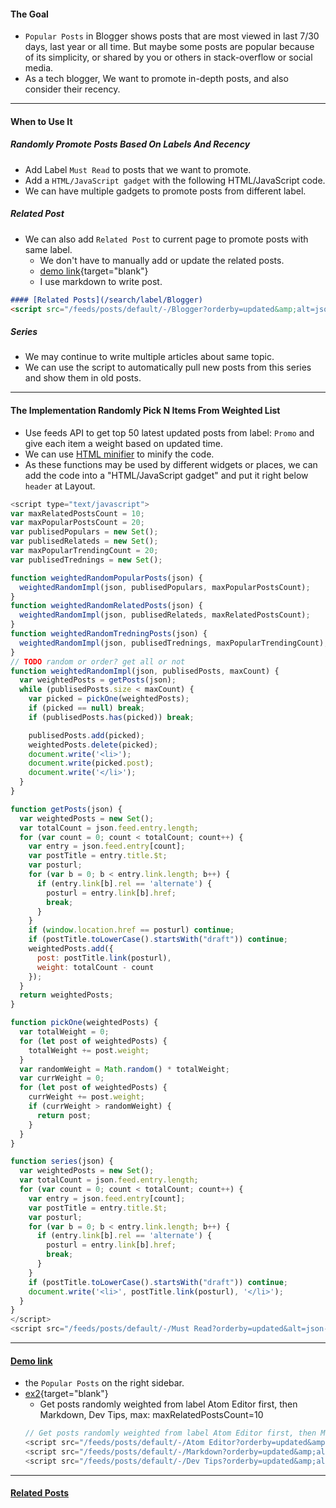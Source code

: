 <!-- Boost in-depth posts based on Labels and recency: Weighted Random Sampling -->
#### The Goal
- `Popular Posts` in Blogger shows posts that are most viewed in last 7/30 days, last year or all time. But maybe some posts are popular because of its simplicity, or shared by you or others in stack-overflow or social media.
- As a tech blogger, We want to promote in-depth posts, and also consider their recency.

---

#### When to Use It
##### Randomly Promote Posts Based On Labels And Recency 
- Add Label `Must Read` to posts that we want to promote.
- Add a `HTML/JavaScript gadget` with the following HTML/JavaScript code.
- We can have multiple gadgets to promote posts from different label.

##### Related Post
- We can also add `Related Post` to current page to promote posts with same label.
  - We don't have to manually add or update the related posts.
  - [demo link](/2019/03/how-to-promote-posts-based-on-label-and-recency-in-blogger.html#related){target="blank"}
  - I use markdown to write post. 
```markdown
#### [Related Posts](/search/label/Blogger)
<script src="/feeds/posts/default/-/Blogger?orderby=updated&amp;alt=json-in-script&amp;callback=weightedRandomRelatedPosts&amp;max-results=20"></script> 
```

##### Series
- We may continue to write multiple articles about same topic.
- We can use the script to automatically pull new posts from this series and show them in old posts.

---

#### The Implementation Randomly Pick N Items From Weighted List
- Use feeds API to get top 50 latest updated posts from label: `Promo` and give each item a weight based on updated time.
- We can use [HTML minifier](http://minifycode.com/html-minifier/) to minify the code.
- As these functions may be used by different widgets or places, we can add the code into a "HTML/JavaScript gadget" and put it right below `header` at Layout.
```javascript
<script type="text/javascript">
var maxRelatedPostsCount = 10;
var maxPopularPostsCount = 20;
var publisedPopulars = new Set();
var publisedRelateds = new Set();
var maxPopularTrendingCount = 20;
var publisedTrednings = new Set();

function weightedRandomPopularPosts(json) {
  weightedRandomImpl(json, publisedPopulars, maxPopularPostsCount);
}
function weightedRandomRelatedPosts(json) {
  weightedRandomImpl(json, publisedRelateds, maxRelatedPostsCount);
}
function weightedRandomTredningPosts(json) {
  weightedRandomImpl(json, publisedTrednings, maxPopularTrendingCount);
}
// TODO random or order? get all or not
function weightedRandomImpl(json, publisedPosts, maxCount) {
  var weightedPosts = getPosts(json);
  while (publisedPosts.size < maxCount) {
    var picked = pickOne(weightedPosts);
    if (picked == null) break;
    if (publisedPosts.has(picked)) break;

    publisedPosts.add(picked);
    weightedPosts.delete(picked);
    document.write('<li>');
    document.write(picked.post);
    document.write('</li>');
  }
}

function getPosts(json) {
  var weightedPosts = new Set();
  var totalCount = json.feed.entry.length;
  for (var count = 0; count < totalCount; count++) {
    var entry = json.feed.entry[count];
    var postTitle = entry.title.$t;
    var posturl;
    for (var b = 0; b < entry.link.length; b++) {
      if (entry.link[b].rel == 'alternate') {
        posturl = entry.link[b].href;
        break;
      }
    }
    if (window.location.href == posturl) continue;
    if (postTitle.toLowerCase().startsWith("draft")) continue;
    weightedPosts.add({
      post: postTitle.link(posturl),
      weight: totalCount - count
    });
  }
  return weightedPosts;
}

function pickOne(weightedPosts) {
  var totalWeight = 0;
  for (let post of weightedPosts) {
    totalWeight += post.weight;
  }
  var randomWeight = Math.random() * totalWeight;
  var currWeight = 0;
  for (let post of weightedPosts) {
    currWeight += post.weight;
    if (currWeight > randomWeight) {
      return post;
    }
  }
}

function series(json) {
  var weightedPosts = new Set();
  var totalCount = json.feed.entry.length;
  for (var count = 0; count < totalCount; count++) {
    var entry = json.feed.entry[count];
    var postTitle = entry.title.$t;
    var posturl;
    for (var b = 0; b < entry.link.length; b++) {
      if (entry.link[b].rel == 'alternate') {
        posturl = entry.link[b].href;
        break;
      }
    }
    if (postTitle.toLowerCase().startsWith("draft")) continue;
    document.write('<li>', postTitle.link(posturl), '</li>');
  }
}
</script>
<script src="/feeds/posts/default/-/Must Read?orderby=updated&alt=json-in-script&callback=weightedRandomPopularPosts&max-results=60">
```

---

#### [Demo link](/2019/03/how-to-promote-posts-based-on-label-and-recency-in-blogger.html)
- the `Popular Posts` on the right sidebar.
- [ex2](/2017/10/awesome-tips-about-atom-editor.html#related){target="blank"}
  - Get posts randomly weighted from label Atom Editor first, then Markdown, Dev Tips, max: maxRelatedPostsCount=10
  ```js
  // Get posts randomly weighted from label Atom Editor first, then Markdown, Dev Tips, max: maxRelatedPostsCount=10
  <script src="/feeds/posts/default/-/Atom Editor?orderby=updated&amp;alt=json-in-script&amp;callback=weightedRandomRelatedPosts&amp;max-results=20"></script>
  <script src="/feeds/posts/default/-/Markdown?orderby=updated&amp;alt=json-in-script&amp;callback=weightedRandomRelatedPosts&amp;max-results=20"></script>
  <script src="/feeds/posts/default/-/Dev Tips?orderby=updated&amp;alt=json-in-script&amp;callback=weightedRandomRelatedPosts&amp;max-results=20"></script>
  ```
---

#### [Related Posts](/search/label/Blogger)<a name="related"></a>
<script src="/feeds/posts/default/-/Blogger?orderby=updated&amp;alt=json-in-script&amp;callback=weightedRandomRelatedPosts&amp;max-results=20"></script> 
<script src="/feeds/posts/default/-/Google?orderby=updated&amp;alt=json-in-script&amp;callback=weightedRandomRelatedPosts&amp;max-results=20"></script> 